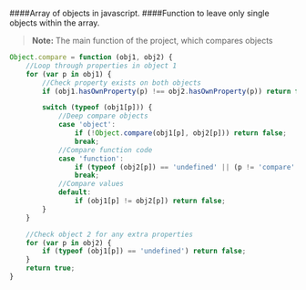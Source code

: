 ####Array of objects in javascript.
####Function to leave only single objects within the array.

> **Note:** The main function of the project, which compares objects

```javascript
Object.compare = function (obj1, obj2) {
	//Loop through properties in object 1
	for (var p in obj1) {
		//Check property exists on both objects
		if (obj1.hasOwnProperty(p) !== obj2.hasOwnProperty(p)) return false;

		switch (typeof (obj1[p])) {
			//Deep compare objects
			case 'object':
				if (!Object.compare(obj1[p], obj2[p])) return false;
				break;
			//Compare function code
			case 'function':
				if (typeof (obj2[p]) == 'undefined' || (p != 'compare' && obj1[p].toString() != obj2[p].toString())) return false;
				break;
			//Compare values
			default:
				if (obj1[p] != obj2[p]) return false;
		}
	}

	//Check object 2 for any extra properties
	for (var p in obj2) {
		if (typeof (obj1[p]) == 'undefined') return false;
	}
	return true;
}
```
